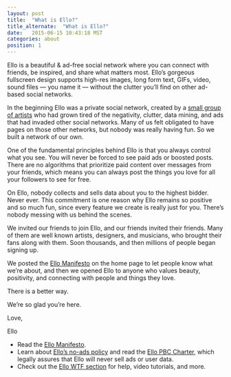 ```yaml
---
layout: post
title:  "What is Ello?"
title_alternate:  "What is Ello?"
date:   2015-06-15 10:43:18 MST
categories: about
position: 1
---
```


Ello is a beautiful & ad-free social network where you can connect with friends, be inspired, and share what matters most. Ello’s gorgeous fullscreen design supports high-res images, long form text, GIFs, video, sound files — you name it — without the clutter you’ll find on other ad-based social networks.

In the beginning Ello was a private social network, created by a [small group of artists](/wtf/about/who-created-ello/) who had grown tired of the negativity, clutter, data mining, and ads that had invaded other social networks. Many of us felt obligated to have pages on those other networks, but nobody was really having fun. So we built a network of our own.

One of the fundamental principles behind Ello is that you always control what you see. You will never be forced to see paid ads or boosted posts. There are no algorithms that prioritize paid content over messages from your friends, which means you can always post the things you love for all your followers to see for free. 

On Ello, nobody collects and sells data about you to the highest bidder. Never ever. This commitment is one reason why Ello remains so positive and so much fun, since every feature we create is really just for you. There’s nobody messing with us behind the scenes.

We invited our friends to join Ello, and our friends invited their friends. Many of them are well known artists, designers, and musicians, who brought their fans along with them. Soon thousands, and then millions of people began signing up. 

We posted the [Ello Manifesto](/wtf/about/ello-manifesto/) on the home page to let people know what we’re about, and then we opened Ello to anyone who values beauty, positivity, and connecting with people and things they love.

There is a better way.

We’re so glad you’re here.

Love, 

Ello

* Read the [Ello Manifesto](/wtf/about/ello-manifesto/).
* Learn about [Ello’s no-ads policy](/wtf/about/ello-tracking-and-your-data/) and read the [Ello PBC Charter](/wtf/about/pbc/), which legally assures that Ello will never sell ads or user data.
* Check out the [Ello WTF section](/wtf/) for help, video tutorials, and more.
